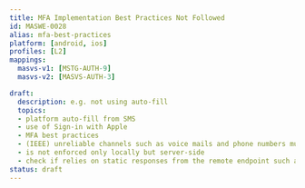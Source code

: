 ```yaml
---
title: MFA Implementation Best Practices Not Followed
id: MASWE-0028
alias: mfa-best-practices
platform: [android, ios]
profiles: [L2]
mappings:
  masvs-v1: [MSTG-AUTH-9]
  masvs-v2: [MASVS-AUTH-3]

draft:
  description: e.g. not using auto-fill
  topics:
  - platform auto-fill from SMS
  - use of Sign-in with Apple
  - MFA best practices
  - (IEEE) unreliable channels such as voice mails and phone numbers must be avoided
  - is not enforced only locally but server-side
  - check if relies on static responses from the remote endpoint such as `"message":"Success"`
status: draft
---
```


